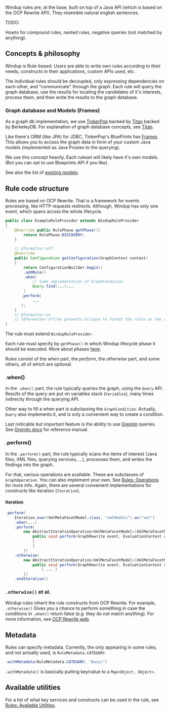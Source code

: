 Windup rules are, at the base, built on top of a Java API (which is based on the OCP Rewrite API).
They resemble natural english sentences.

TODO:

Howto for compound rules, nested rules, negative queries (not matched by anything).

## Concepts & philosophy

Windup is Rule-based. Users are able to write own rules according to their needs, constructs in their applications, custom APIs used, etc.

The individual rules should be decoupled, only expressing dependencies on each other, and "communicate" through the graph. Each rule will query the graph database, use the results for locating the candidates of it's interests, process them, and then write the results to the graph database.

### Graph database and Models (Frames)

As a graph db implementation, we use [TinkerPop](http://tinkerpop.com/) backed by [Titan](http://thinkaurelius.github.io/titan/) backed by BerkeleyDB.
For explanation of graph database concepts, see [Titan](https://github.com/thinkaurelius/titan/wiki/Beginner%27s-Guide).

Like there's ORM (like JPA) for JDBC, TinkerPop's BluePrints has [Frames](https://github.com/tinkerpop/frames/wiki). This allows you to access the graph data in form of your custom Java models (implemented as Java Proxies to the querying).

We use this concept heavily. Each ruleset will likely have it's own models. (But you can opt to use Blueprints API if you like).

See also the list of [existing models](Existing-Models).

## Rule code structure

Rules are based on OCP Rewrite. That is a framework for events processing, like HTTP requests redirects.
Although, Windup has only one event, which spans across the whole lifecycle.

```java
public class ExampleRuleProvider extends WindupRuleProvider
{
    @Override public RulePhase getPhase(){
        return RulePhase.DISCOVERY;
    }

    // @formatter:off
    @Override
    public Configuration getConfiguration(GraphContext context)
    {
        return ConfigurationBuilder.begin()
        .addRule()
        .when(
            // Some implementation of GraphCondition.
            Query.find(...)....
        )
       .perform(
            ...
       );
    }
    // @formatter:on
    // (@formatter:off/on prevents Eclipse to format the rules as the results are not nice.)
}
```
The rule must extend `WindupRuleProvider`.

Each rule must specify by `getPhase()` in which Windup lifecycle phase it should be executed. More about phases [here](Rules:-Phases).

Rules consist of the _when_ part, the _perform_, the _otherwise_ part, and some others, all of which are optional.

### .when()
In the `.when()` part, the rule typically queries the graph, using the `Query` API.
Results of the query are put on variables stack (`Variables`), many times indirectly through the querying API.

Other way to fill a when part is subclassing the `GraphCondition`. Actually, `Query` also implements it, and is only a convenient way to create a condition.

Last noticable but important feature is the ability to use [Gremlin](https://github.com/tinkerpop/gremlin/wiki) queries. See [Gremlin docs](http://gremlindocs.com/) for reference manual.

### .perform()
In the `.perform()` part, the rule typically scans the items of interest (Java files, XML files, querying services, ...), processes them, and writes the findings into the graph.

For that, various operations are available. These are subclasses of `GraphOperation`.
You can also implement your own. See [Rules: Operations](Rules:-Operations) for more info.
Again, there are several convenient implementations for constructs like iteration (`Iteration`).

#### Iteration
```java
.perform(
    Iteration.over(XmlMetaFacetModel.class, "xmlModels").as("xml")
    .when(...)
    .perform(
        new AbstractIterationOperation<XmlMetaFacetModel>(XmlMetaFacetModel.class, "xml"){
            public void perform(GraphRewrite event, EvaluationContext context, XmlMetaFacetModel xmlFacetModel)
            {
            }
        })
    .otherwise(
        new AbstractIterationOperation<XmlMetaFacetModel>(XmlMetaFacetModel.class, "xml"){
            public void perform(GraphRewrite event, EvaluationContext context, XmlMetaFacetModel payload)
                { ... }
        })
    .endIteration()
```


### `.otherwise()` et al.
Windup rules inherit the rule constructs from OCP Rewrite.
For example, `.otherwise()` Gives you a chance to perform something in case the conditions in `.when()` return false (e.g. they do not match anything). For more information, see [OCP Rewrite web](http://ocpsoft.org/rewrite/).

## Metadata
Rules can specify metadata.
Currently, the only appearing in some rules, and not actually used, is `RuleMetadata.CATEGORY`.
```java
.withMetadata(RuleMetadata.CATEGORY, "Basic")
```

`.withMetadata()` is basically putting key/value to a `Map<Object, Object>`.

## Available utilities
For a list of what key services and constructs can be used in the rule, see [Rules: Available Utilities](Rules:-Available-Utilities).